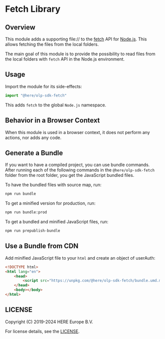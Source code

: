 # Fetch Library

## Overview

This module adds a supporting file:// to the [fetch](https://fetch.spec.whatwg.org/) API for [Node.js](https://nodejs.org/). This allows fetching the files from the local folders.

The main goal of this module is to provide the possibility to read files from the local folders with `fetch` API in the Node.js environment.

## Usage

Import the module for its side-effects:

```JavaScript
import "@here/olp-sdk-fetch"
```

This adds `fetch` to the global `Node.js` namespace.

## Behavior in a Browser Context

When this module is used in a browser context, it does not perform any actions, nor adds any code.

## Generate a Bundle

If you want to have a compiled project, you can use bundle commands. After running each of the following commands in the `@here/olp-sdk-fetch` folder from the root folder, you get the JavaScript bundled files.

To have the bundled files with source map, run:

```sh
npm run bundle
```

To get a minified version for production, run:

```sh
npm run bundle:prod
```

To get a bundled and minified JavaScript files, run:

```sh
npm run prepublish-bundle
```

## Use a Bundle from CDN

Add minified JavaScript file to your `html` and create an object of userAuth:

```html
<!DOCTYPE html>
<html lang="en">
    <head>
        <script src="https://unpkg.com/@here/olp-sdk-fetch/bundle.umd.min.js"></script>
    </head>
    <body></body>
</html>
```

## LICENSE

Copyright (C) 2019-2024 HERE Europe B.V.

For license details, see the [LICENSE](LICENSE).
